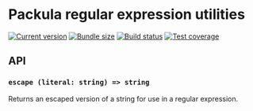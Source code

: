 # Packula regular expression utilities

[![Current version][badge-version-image]][badge-version-link]
[![Bundle size][badge-bundle-image]][badge-bundle-link]
[![Build status][badge-build-image]][badge-build-link]
[![Test coverage][badge-coverage-image]][badge-coverage-link]

[badge-build-image]: https://img.shields.io/github/workflow/status/packula/regexp/CI?style=for-the-badge
[badge-build-link]: https://github.com/packula/regexp/actions/workflows/ci.yml
[badge-bundle-image]: https://img.shields.io/bundlephobia/minzip/@packula/regexp?style=for-the-badge
[badge-bundle-link]: https://bundlephobia.com/result?p=@packula/regexp
[badge-coverage-image]: https://img.shields.io/codecov/c/gh/packula/regexp?style=for-the-badge
[badge-coverage-link]: https://codecov.io/gh/packula/regexp
[badge-version-image]: https://img.shields.io/npm/v/@packula/regexp?label=%40packula%2Fregexp&logo=npm&style=for-the-badge
[badge-version-link]: https://npmjs.com/package/@packula/regexp

## API

### `escape (literal: string) => string`

Returns an escaped version of a string for use in a regular expression.
